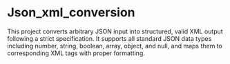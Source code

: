 # Json_xml_conversion
This project converts arbitrary JSON input into structured, valid XML output following a strict specification. It supports all standard JSON data types including number, string, boolean, array, object, and null, and maps them to corresponding XML tags with proper formatting.
